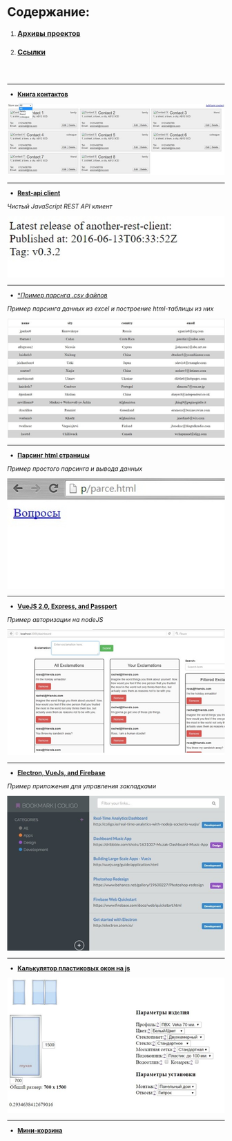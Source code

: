 # Содержание:

1. ### [Архивы проектов](./archive)

2. ### [Ссылки](./examples/links.md)

<br />
<br />

---

- [**Книга контактов**](./examples/demo-contact)

![](./examples/img/demo-contacts.jpg "Демо контакты")

---

- [**Rest-api client**](./examples/rest-api)

*Чистый JavaScript REST API клиент*

![](./examples/img/rest-api.jpg "Rest-api")


---


- [**Пример парснга *.csv файлов**](./examples/parsing-csv)

*Пример парсинга данных из excel и построение html-таблицы из них*

![](./examples/img/parsing-csv.jpg "parsing-csv")


---


- [**Парсинг html страницы**](./examples/parce.html)

*Пример простого парсинга и вывода данных*

![](./examples/img/parce.jpg "parsing-csv")


---


- [**VueJS 2.0, Express, and Passport**](./examples/vuejs2-authentication)

*Пример авторизации на nodeJS*

![](./examples/img/auth.jpg "Authentication using VueJS 2.0, Express, and Passport")


---


- [**Electron, VueJs, and Firebase**](./examples/bookmarking-app-electron-vuejs-firebase.zip)

*Пример приложения для управления закладками*

![](./examples/img/app-with-electron-vuejs-and-firebase.jpg "Building a Bookmarking App with Electron, VueJs, and Firebase")


---


- [**Калькулятор пластиковых окон на js**](./examples/js-windows-cost-calculator.zip)

![](./examples/img/js-window-calc.jpg "Калькулятор пластиковых окон на js")


---


- [**Мини-корзина**](./examples/minibasket-master.zip)












